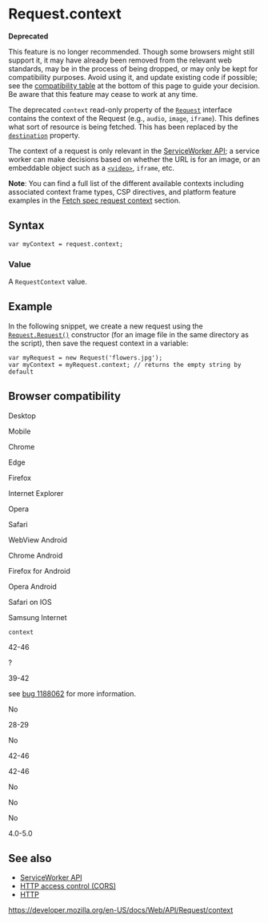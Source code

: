 Request.context
===============

**Deprecated**

This feature is no longer recommended. Though some browsers might still support it, it may have already been removed from the relevant web standards, may be in the process of being dropped, or may only be kept for compatibility purposes. Avoid using it, and update existing code if possible; see the [compatibility table](#browser_compatibility) at the bottom of this page to guide your decision. Be aware that this feature may cease to work at any time.

The deprecated `context` read-only property of the [`Request`](../request) interface contains the context of the Request (e.g., `audio`, `image`, `iframe`). This defines what sort of resource is being fetched. This has been replaced by the [`destination`](destination) property.

The context of a request is only relevant in the [ServiceWorker API](../service_worker_api); a service worker can make decisions based on whether the URL is for an image, or an embeddable object such as a [`<video>`](https://developer.mozilla.org/en-US/docs/Web/HTML/Element/video), <span class="page-not-created">`iframe`</span>, etc.

**Note**: You can find a full list of the different available contexts including associated context frame types, CSP directives, and platform feature examples in the [Fetch spec request context](https://fetch.spec.whatwg.org/#concept-request-context) section.

Syntax
------

    var myContext = request.context;

### Value

A <span class="page-not-created">`RequestContext`</span> value.

Example
-------

In the following snippet, we create a new request using the [`Request.Request()`](request) constructor (for an image file in the same directory as the script), then save the request context in a variable:

    var myRequest = new Request('flowers.jpg');
    var myContext = myRequest.context; // returns the empty string by default

Browser compatibility
---------------------

Desktop

Mobile

Chrome

Edge

Firefox

Internet Explorer

Opera

Safari

WebView Android

Chrome Android

Firefox for Android

Opera Android

Safari on IOS

Samsung Internet

`context`

42-46

?

39-42

see [bug 1188062](https://bugzil.la/1188062) for more information.

No

28-29

No

42-46

42-46

No

No

No

4.0-5.0

See also
--------

-   [ServiceWorker API](../service_worker_api)
-   [HTTP access control (CORS)](https://developer.mozilla.org/en-US/docs/Web/HTTP/CORS)
-   [HTTP](https://developer.mozilla.org/en-US/docs/Web/HTTP)

<a href="https://developer.mozilla.org/en-US/docs/Web/API/Request/context" class="_attribution-link">https://developer.mozilla.org/en-US/docs/Web/API/Request/context</a>
